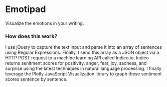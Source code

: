# Emotipad
Visualize the emotions in your writing.

### How does this work?

I use jQuery to capture the text input and parse it into an array of sentences using Regular Expressions. Finally, I send this array as a JSON object via a HTTP POST request to a machine learning API called Indico.io. Indico returns senitment scores for positivity, anger, fear, joy, sadness, and surprise using the latest techniques in natural language processing. I finally leverage the Plotly JavaScript Visualization library to graph these sentiment scores sentence by sentence.
